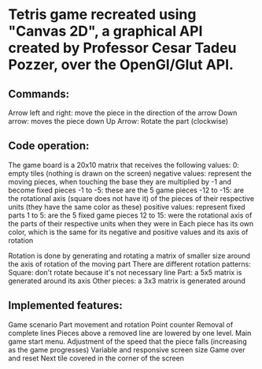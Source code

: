 # Tetris game recreated using "Canvas 2D", a graphical API created by Professor Cesar Tadeu Pozzer, over the OpenGl/Glut API.


## Commands:

 Arrow left and right: move the piece in the direction of the arrow
 Down arrow: moves the piece down
 Up Arrow: Rotate the part (clockwise)


## Code operation:

 The game board is a 20x10 matrix that receives the following values:
 0: empty tiles (nothing is drawn on the screen)
 negative values: represent the moving pieces, when touching the base they are multiplied by -1 and become fixed pieces
 -1 to -5: these are the 5 game pieces
 -12 to -15: are the rotational axis (square does not have it) of the pieces of their respective units (they have the same color as these)
 positive values: represent fixed parts
 1 to 5: are the 5 fixed game pieces
 12 to 15: were the rotational axis of the parts of their respective units when they were in
 Each piece has its own color, which is the same for its negative and positive values and its axis of rotation

 Rotation is done by generating and rotating a matrix of smaller size around the axis of rotation of the moving part
 There are different rotation patterns:
 Square: don't rotate because it's not necessary
 line Part: a 5x5 matrix is generated around its axis
 Other pieces: a 3x3 matrix is generated around


## Implemented features:

 Game scenario
 Part movement and rotation
 Point counter
 Removal of complete lines
 Pieces above a removed line are lowered by one level.
 Main game start menu.
 Adjustment of the speed that the piece falls (increasing as the game progresses)
 Variable and responsive screen size
 Game over and reset
 Next tile covered in the corner of the screen

